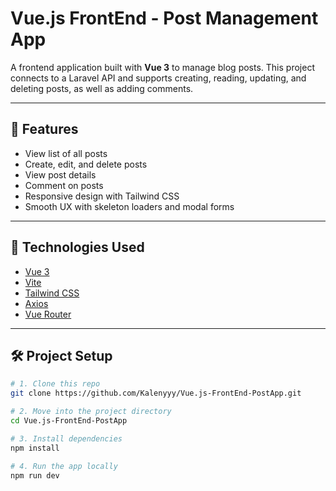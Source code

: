 # Vue.js FrontEnd - Post Management App

A frontend application built with **Vue 3** to manage blog posts. This project connects to a Laravel API and supports creating, reading, updating, and deleting posts, as well as adding comments.

---

## 🚀 Features

- View list of all posts
- Create, edit, and delete posts
- View post details
- Comment on posts
- Responsive design with Tailwind CSS
- Smooth UX with skeleton loaders and modal forms

---

## 🧰 Technologies Used

- [Vue 3](https://vuejs.org/)
- [Vite](https://vitejs.dev/)
- [Tailwind CSS](https://tailwindcss.com/)
- [Axios](https://axios-http.com/)
- [Vue Router](https://router.vuejs.org/)

---

## 🛠️ Project Setup

```bash
# 1. Clone this repo
git clone https://github.com/Kalenyyy/Vue.js-FrontEnd-PostApp.git

# 2. Move into the project directory
cd Vue.js-FrontEnd-PostApp

# 3. Install dependencies
npm install

# 4. Run the app locally
npm run dev
```
